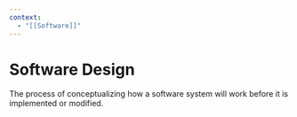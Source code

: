 ```yaml
---
context:
  - "[[Software]]"
---
```


# Software Design

The process of conceptualizing how a software system will work before it is implemented or modified.